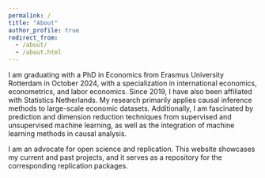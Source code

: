 ```yaml
---
permalink: /
title: "About"
author_profile: true
redirect_from: 
  - /about/
  - /about.html
---
```


I am graduating with a PhD in Economics from Erasmus University Rotterdam in October 2024, with a specialization in international economics, econometrics, and labor economics. Since 2019, I have also been affiliated with Statistics Netherlands. My research primarily applies causal inference methods to large-scale economic datasets. Additionally, I am fascinated by prediction and dimension reduction techniques from supervised and unsupervised machine learning, as well as the integration of machine learning methods in causal analysis.

I am an advocate for open science and replication. This website showcases my current and past projects, and it serves as a repository for the corresponding replication packages.